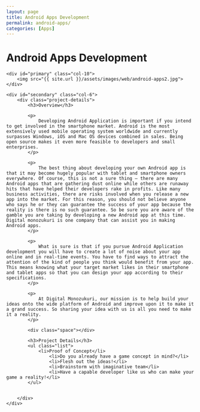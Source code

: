 ```yaml
---
layout: page
title: Android Apps Development
permalink: android-apps/
categories: [Apps]
---
```


<div class="page-header">
	<h1 class="page-title">Android Apps Development</h1>
</div>

<div id="main" class="row">
		
	<div id="primary" class="col-10">	
		<img src="{{ site.url }}/assets/images/web/android-apps2.jpg">
	</div>
			      		
	<div id="secondary" class="col-6">  			
		<div class="project-details">
			<h3>Overview</h3>

			<p>
				Developing Android Application is important if you intend to get involved in the smartphone market. Android is the most extensively used mobile operating system worldwide and currently surpasses Windows, iOS and Mac OS devices combined in sales. Being open source makes it even more feasible to developers and small enterprises.
			</p>

			<p>
				The best thing about developing your own Android app is that it may become hugely popular with tablet and smartphone owners everywhere. Of course, this is not a sure thing – there are many Android apps that are gathering dust online while others are runaway hits that have helped their developers rake in profits. Like many business activities, there are risks involved when you release a new app into the market. For this reason, you should not believe anyone who says he or they can guarantee the success of your app because the reality is there is no such guarantee. So be sure you are aware of the gamble you are taking by developing a new Android app at this time. Digital monozukuri is one company that can assist you in making Android apps.
			</p>

			<p>
				What is sure is that if you pursue Android Application development you will have to create a lot of noise about your app online and in real-time events. You have to find ways to attract the attention of the kind of people you think would benefit from your app. This means knowing what your target market likes in their smartphone and tablet apps so that you can design your app according to their specifications.
			</p>

			<p>
				At Digital Monozukuri, our mission is to help build your ideas onto the wide platform of Android and improve upon it to make it a grand success. So sharing your idea with us is all you need to make it a reality.
			</p>
				      			
			<div class="space"></div>
				      			
  			<h3>Project Details</h3>
  			<ul class="list">
  				<li>Proof of Concept</li> 
					<li>Do you already have a game concept in mind?</li> 
					<li>Flesh out the ideas!</li> 
					<li>Brainstorm with imaginative team</li> 
					<li>Have a capable developer like us who can make your game a reality!</li> 
  			</ul>
				      			
				      			
		</div>	      			
	</div>
</div>